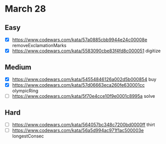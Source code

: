 # March 28

## Easy

- [x] <https://www.codewars.com/kata/57a0885cbb9944e24c00008e> removeExclamationMarks
- [x] <https://www.codewars.com/kata/5583090cbe83f4fd8c000051> digitize

## Medium

- [x] <https://www.codewars.com/kata/54554846126a002d5b000854> buy
- [x] <https://www.codewars.com/kata/57d06663eca260fe630001cc> olympicRing
- [ ] <https://www.codewars.com/kata/5f70e4cce10f9e0001c8995a> solve

## Hard

- [ ] <https://www.codewars.com/kata/564057bc348c7200bd0000ff> thirt
- [ ] <https://www.codewars.com/kata/56a5d994ac971f1ac500003e> longestConsec

